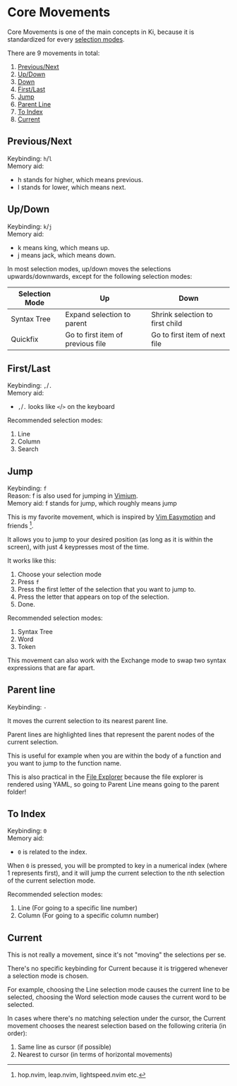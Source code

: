 # Core Movements

Core Movements is one of the main concepts in Ki, because it is standardized for
every [selection modes](./selection-modes/index.md).

There are 9 movements in total:

1. [Previous/Next](#previousnext)
1. [Up/Down](#updown)
1. [Down](#down)
1. [First/Last](#firstlast)
1. [Jump](#jump)
1. [Parent Line](#parent-line)
1. [To Index](#to-index)
1. [Current](#current)

## Previous/Next

Keybinding: `h`/`l`  
Memory aid:

- h stands for higher, which means previous.
- l stands for lower, which means next.

## Up/Down

Keybinding: `k`/`j`  
Memory aid:

- k means king, which means up.
- j means jack, which means down.

In most selection modes, up/down moves the selections upwards/downwards, except for the following selection modes:

| Selection Mode | Up                                | Down                            |
| -------------- | --------------------------------- | ------------------------------- |
| Syntax Tree    | Expand selection to parent        | Shrink selection to first child |
| Quickfix       | Go to first item of previous file | Go to first item of next file   |

## First/Last

Keybinding: `,`/`.`  
Memory aid:

- `,`/`.` looks like `<`/`>` on the keyboard

Recommended selection modes:

1. Line
1. Column
1. Search

## Jump

Keybinding: `f`  
Reason: f is also used for jumping in [Vimium](https://github.com/philc/vimium).  
Memory aid: f stands for jump, which roughly means jump

This is my favorite movement, which is inspired by [Vim Easymotion](https://github.com/easymotion/vim-easymotion) and friends [^1].

It allows you to jump to your desired position (as long as it is within the screen), with just 4 keypresses most of the time.

It works like this:

1. Choose your selection mode
1. Press `f`
1. Press the first letter of the selection that you want to jump to.
1. Press the letter that appears on top of the selection.
1. Done.

Recommended selection modes:

1. Syntax Tree
1. Word
1. Token

This movement can also work with the Exchange mode to swap two syntax expressions that are far apart.

[^1]: hop.nvim, leap.nvim, lightspeed.nvim etc.

## Parent line

Keybinding: `-`

It moves the current selection to its nearest parent line.

Parent lines are highlighted lines that represent the parent nodes of the current selection.

This is useful for example when you are within the body of a function and you want to jump to the function name.

This is also practical in the [File Explorer](../components/file-explorer.md) because the file explorer is rendered using YAML, so going to Parent Line means going to the parent folder!

## To Index

Keybinding: `0`  
Memory aid:

- `0` is related to the index.

When `0` is pressed, you will be prompted to key in a numerical index (where 1 represents first), and it will jump the current selection to the nth selection of the current selection mode.

Recommended selection modes:

1. Line (For going to a specific line number)
1. Column (For going to a specific column number)

## Current

This is not really a movement, since it's not "moving" the selections per se.

There's no specific keybinding for Current because it is triggered whenever a
selection mode is chosen.

For example, choosing the Line selection mode causes the current line to be
selected, choosing the Word selection mode causes the current word to be selected.

In cases where there's no matching selection under the cursor, the Current movement chooses the nearest selection based on the following criteria (in order):

1. Same line as cursor (if possible)
2. Nearest to cursor (in terms of horizontal movements)
